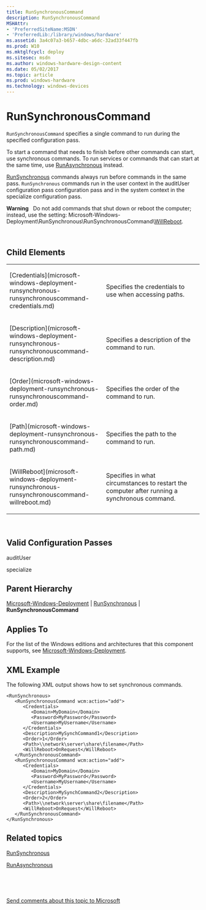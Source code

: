 ```yaml
---
title: RunSynchronousCommand
description: RunSynchronousCommand
MSHAttr:
- 'PreferredSiteName:MSDN'
- 'PreferredLib:/library/windows/hardware'
ms.assetid: 3a4c07a3-b657-4dbc-a6dc-32ad33f447fb
ms.prod: W10
ms.mktglfcycl: deploy
ms.sitesec: msdn
ms.author: windows-hardware-design-content
ms.date: 05/02/2017
ms.topic: article
ms.prod: windows-hardware
ms.technology: windows-devices
---
```


# RunSynchronousCommand


`RunSynchronousCommand` specifies a single command to run during the specified configuration pass.

To start a command that needs to finish before other commands can start, use synchronous commands. To run services or commands that can start at the same time, use [RunAsynchronous](microsoft-windows-deployment-runasynchronous.md) instead.

[RunSynchronous](microsoft-windows-deployment-runsynchronous.md) commands always run before commands in the same pass. `RunSynchronous` commands run in the user context in the auditUser configuration pass configuration pass and in the system context in the specialize configuration pass.

**Warning**  
Do not add commands that shut down or reboot the computer; instead, use the setting: Microsoft-Windows-Deployment\\RunSynchronous\\RunSynchronousCommand\\[WillReboot](microsoft-windows-deployment-runsynchronous-runsynchronouscommand-willreboot.md).

 

## Child Elements


<table>
<colgroup>
<col width="50%" />
<col width="50%" />
</colgroup>
<tbody>
<tr class="odd">
<td><p>[Credentials](microsoft-windows-deployment-runsynchronous-runsynchronouscommand-credentials.md)</p></td>
<td><p>Specifies the credentials to use when accessing paths.</p></td>
</tr>
<tr class="even">
<td><p>[Description](microsoft-windows-deployment-runsynchronous-runsynchronouscommand-description.md)</p></td>
<td><p>Specifies a description of the command to run.</p></td>
</tr>
<tr class="odd">
<td><p>[Order](microsoft-windows-deployment-runsynchronous-runsynchronouscommand-order.md)</p></td>
<td><p>Specifies the order of the command to run.</p></td>
</tr>
<tr class="even">
<td><p>[Path](microsoft-windows-deployment-runsynchronous-runsynchronouscommand-path.md)</p></td>
<td><p>Specifies the path to the command to run.</p></td>
</tr>
<tr class="odd">
<td><p>[WillReboot](microsoft-windows-deployment-runsynchronous-runsynchronouscommand-willreboot.md)</p></td>
<td><p>Specifies in what circumstances to restart the computer after running a synchronous command.</p></td>
</tr>
</tbody>
</table>

 

## Valid Configuration Passes


auditUser

specialize

## Parent Hierarchy


[Microsoft-Windows-Deployment](microsoft-windows-deployment.md) | [RunSynchronous](microsoft-windows-deployment-runsynchronous.md) | **RunSynchronousCommand**

## Applies To


For the list of the Windows editions and architectures that this component supports, see [Microsoft-Windows-Deployment](microsoft-windows-deployment.md).

## XML Example


The following XML output shows how to set synchronous commands.

``` syntax
<RunSynchronous>
   <RunSynchronousCommand wcm:action="add">
      <Credentials>
         <Domain>MyDomain</Domain>
         <Password>MyPassword</Password>
         <Username>MyUsername</Username>
      </Credentials>
      <Description>MySynchCommand1</Description>
      <Order>1</Order>
      <Path>\\network\server\share\filename</Path>
      <WillReboot>OnRequest</WillReboot>
   </RunSynchronousCommand>
   <RunSynchronousCommand wcm:action="add">
      <Credentials>
         <Domain>MyDomain</Domain>
         <Password>MyPassword</Password>
         <Username>MyUsername</Username>
      </Credentials>
      <Description>MySynchCommand2</Description>
      <Order>2</Order>
      <Path>\\network\server\share\filename</Path>
      <WillReboot>OnRequest</WillReboot>
   </RunSynchronousCommand>
</RunSynchronous>
```

## Related topics


[RunSynchronous](microsoft-windows-deployment-runsynchronous.md)

[RunAsynchronous](microsoft-windows-deployment-runasynchronous.md)

 

 

[Send comments about this topic to Microsoft](mailto:wsddocfb@microsoft.com?subject=Documentation%20feedback%20%5Bp_unattend\p_unattend%5D:%20RunSynchronousCommand%20%20RELEASE:%20%2810/3/2016%29&body=%0A%0APRIVACY%20STATEMENT%0A%0AWe%20use%20your%20feedback%20to%20improve%20the%20documentation.%20We%20don't%20use%20your%20email%20address%20for%20any%20other%20purpose,%20and%20we'll%20remove%20your%20email%20address%20from%20our%20system%20after%20the%20issue%20that%20you're%20reporting%20is%20fixed.%20While%20we're%20working%20to%20fix%20this%20issue,%20we%20might%20send%20you%20an%20email%20message%20to%20ask%20for%20more%20info.%20Later,%20we%20might%20also%20send%20you%20an%20email%20message%20to%20let%20you%20know%20that%20we've%20addressed%20your%20feedback.%0A%0AFor%20more%20info%20about%20Microsoft's%20privacy%20policy,%20see%20http://privacy.microsoft.com/default.aspx. "Send comments about this topic to Microsoft")





